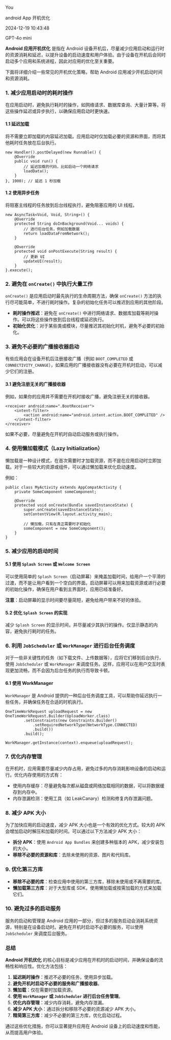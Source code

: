 You

android App 开机优化

2024-12-19 10:43:48

GPT-4o mini

**Android 应用开机优化** 是指在 Android 设备开机后，尽量减少应用启动和运行时的资源消耗和延迟，以提升设备的启动速度和用户体验。由于设备在开机后会同时启动多个应用和系统进程，因此对应用的优化至关重要。

下面将详细介绍一些常见的开机优化策略，帮助 Android 应用减少开机启动时间和资源消耗。

### 1. **减少应用启动时的耗时操作**

在应用启动时，避免执行耗时的操作，如网络请求、数据库查询、大量计算等。将这些操作延迟或异步执行，以确保应用启动时更快速。

#### **1.1 延迟加载**

将不需要立即加载的内容延迟加载。应用启动时仅加载必要的资源和界面，而将其他耗时任务放在后台执行。

```
new Handler().postDelayed(new Runnable() {
    @Override
    public void run() {
        // 延迟加载的代码，比如启动一个网络请求
        loadData();
    }
}, 1000); // 延迟 1 秒加载
```

#### **1.2 使用异步任务**

将阻塞主线程的任务放到后台线程执行，避免阻塞应用的 UI 线程。

```
new AsyncTask<Void, Void, String>() {
    @Override
    protected String doInBackground(Void... voids) {
        // 进行后台任务，例如加载数据
        return loadDataFromNetwork();
    }

    @Override
    protected void onPostExecute(String result) {
        // 更新 UI
        updateUI(result);
    }
}.execute();
```

### 2. **避免在 `onCreate()` 中执行大量工作**

`onCreate()` 是应用启动时最先执行的生命周期方法，确保 `onCreate()` 方法的执行尽可能简单，不进行耗时操作。复杂的初始化任务可以推迟到应用的其他阶段。

- **耗时操作推迟**：避免在 `onCreate()` 中进行网络请求、数据库加载等耗时操作。可以将这些操作放到后台线程或延迟执行。
- **初始化优化**：对于某些类或模块，尽量推迟其初始化时机，避免不必要的初始化。

### 3. **避免不必要的广播接收器启动**

有些应用会在设备开机后注册接收广播（例如 `BOOT_COMPLETED` 或 `CONNECTIVITY_CHANGE`），如果应用的广播接收器没有必要在开机时启动，可以减少它们的注册。

#### **3.1 避免注册无关的广播接收器**

例如，如果你的应用并不需要在开机时接收广播，避免注册无关的接收器。

```
<receiver android:name=".BootReceiver">
    <intent-filter>
        <action android:name="android.intent.action.BOOT_COMPLETED" />
    </intent-filter>
</receiver>
```

如果不必要，尽量避免在开机时自动启动服务或执行操作。

### 4. **使用懒加载模式（Lazy Initialization）**

懒加载是一种设计模式，在首次需要时才加载资源，而不是在应用启动时立即加载。对于一些较大的资源或组件，可以通过懒加载来优化启动速度。

例如：

```
public class MyActivity extends AppCompatActivity {
    private SomeComponent someComponent;

    @Override
    protected void onCreate(Bundle savedInstanceState) {
        super.onCreate(savedInstanceState);
        setContentView(R.layout.activity_main);
        
        // 懒加载，只有在真正需要时才初始化
        someComponent = new SomeComponent();
    }
}
```

### 5. **减少应用的启动时间**

#### **5.1 使用 `Splash Screen` 或 `Welcome Screen`**

可以使用简单的 `Splash Screen`（启动屏幕）来掩盖加载时间，给用户一个平滑的过渡，而不是让用户看到一个空白的界面。启动屏幕可以用来加载资源或进行必要的初始化操作，确保在用户看到主界面时，应用已经准备好。

**注意**：启动屏幕的显示时间要尽量简短，避免给用户带来不好的体验。

#### **5.2 优化 `Splash Screen` 的实现**

减少 `Splash Screen` 的显示时间，并尽量减少其执行的操作。仅显示静态的内容，避免执行耗时的任务。

### 6. **利用 `JobScheduler` 或 `WorkManager` 进行后台任务调度**

对于一些非关键性的任务（如下载文件、上传数据等），应将它们移到后台执行，使用 `JobScheduler` 或 `WorkManager` 来调度任务。这样，应用可以在用户交互时表现更加流畅，而不会因为后台任务的执行而导致卡顿。

#### **6.1 使用 WorkManager**

`WorkManager` 是 Android 提供的一种后台任务调度工具，可以帮助你延迟执行一些任务，并确保任务在合适的时机执行。

```
OneTimeWorkRequest uploadRequest = new OneTimeWorkRequest.Builder(UploadWorker.class)
        .setConstraints(new Constraints.Builder()
            .setRequiredNetworkType(NetworkType.CONNECTED)
            .build())
        .build();

WorkManager.getInstance(context).enqueue(uploadRequest);
```

### 7. **优化内存管理**

在开机时，应用需要尽量减少内存占用，避免过多的内存消耗影响设备的启动和运行。优化内存使用的方式有：

- 使用内存缓存：尽量避免每次都从磁盘或网络加载相同的数据，可以将数据缓存到内存中。
- 内存泄漏检测：使用工具（如 LeakCanary）检测和修复内存泄漏问题。

### 8. **减少 APK 大小**

为了加快应用的启动速度，减少 APK 大小也是一个有效的优化方式。较大的 APK 会增加启动时解压和加载的时间。可以通过以下方法减少 APK 大小：

- **拆分 APK**：使用 `Android App Bundles` 来创建多种版本的 APK，减少安装包的大小。
- **移除不必要的资源和库**：去除未使用的资源、图片和代码库。

### 9. **优化第三方库**

- **移除不必要的库**：检查应用中使用的第三方库，移除未使用或不再需要的库。
- **懒加载第三方库**：对于大型库或 SDK，使用懒加载或按需加载的方式来加载它们。

### 10. **避免过多的启动服务**

服务的启动和管理是 Android 应用的一部分，但过多的服务启动会消耗系统资源，特别是在设备启动时。避免在开机时启动不必要的服务，可以使用 `JobScheduler` 来调度后台服务。

### 总结

**Android 开机优化** 的核心目标是减少应用在开机时的启动时间，并确保设备的流畅性和响应性。优化方法包括：

1. **延迟耗时操作**：推迟不必要的任务，使用异步加载。
2. **避免开机时启动不必要的服务和广播接收器**。
3. **懒加载**：仅在需要时加载资源。
4. **使用 `WorkManager` 或 `JobScheduler` 进行后台任务管理**。
5. **优化内存管理**：减少内存消耗，避免内存泄漏。
6. **减少 APK 大小**：通过拆分和移除不必要的资源减少 APK 大小。
7. **精简第三方库**：减少不必要的第三方库，优化启动过程。

通过这些优化措施，你可以显著提升应用在 Android 设备上的启动速度和性能，从而提高用户体验。